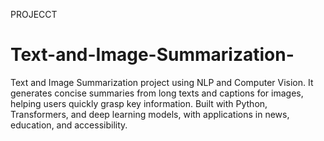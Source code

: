 PROJECCT 
# Text-and-Image-Summarization-
Text and Image Summarization project using NLP and Computer Vision. It generates concise summaries from long texts and captions for images, helping users quickly grasp key information. Built with Python, Transformers, and deep learning models, with applications in news, education, and accessibility.
